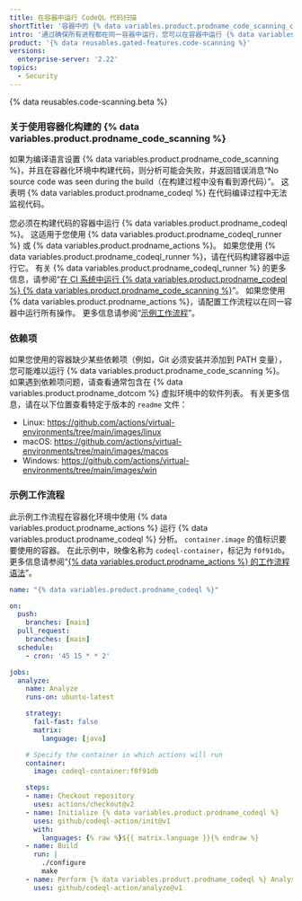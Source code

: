 ```yaml
---
title: 在容器中运行 CodeQL 代码扫描
shortTitle: '容器中的 {% data variables.product.prodname_code_scanning_capc %}'
intro: '通过确保所有进程都在同一容器中运行，您可以在容器中运行 {% data variables.product.prodname_code_scanning %}。'
product: '{% data reusables.gated-features.code-scanning %}'
versions:
  enterprise-server: '2.22'
topics:
  - Security
---
```


{% data reusables.code-scanning.beta %}

### 关于使用容器化构建的 {% data variables.product.prodname_code_scanning %}

如果为编译语言设置 {% data variables.product.prodname_code_scanning %}，并且在容器化环境中构建代码，则分析可能会失败，并返回错误消息“No source code was seen during the build（在构建过程中没有看到源代码）”。 这表明 {% data variables.product.prodname_codeql %} 在代码编译过程中无法监视代码。

您必须在构建代码的容器中运行 {% data variables.product.prodname_codeql %}。 这适用于您使用 {% data variables.product.prodname_codeql_runner %} 或 {% data variables.product.prodname_actions %}。 如果您使用 {% data variables.product.prodname_codeql_runner %}，请在代码构建容器中运行它。 有关 {% data variables.product.prodname_codeql_runner %} 的更多信息，请参阅“[在 CI 系统中运行 {% data variables.product.prodname_codeql %} {% data variables.product.prodname_code_scanning %}](/github/finding-security-vulnerabilities-and-errors-in-your-code/running-codeql-code-scanning-in-your-ci-system)”。 如果您使用 {% data variables.product.prodname_actions %}，请配置工作流程以在同一容器中运行所有操作。 更多信息请参阅“[示例工作流程](#example-workflow)”。

### 依赖项

如果您使用的容器缺少某些依赖项（例如，Git 必须安装并添加到 PATH 变量），您可能难以运行 {% data variables.product.prodname_code_scanning %}。 如果遇到依赖项问题，请查看通常包含在 {% data variables.product.prodname_dotcom %} 虚拟环境中的软件列表。 有关更多信息，请在以下位置查看特定于版本的 `readme` 文件：

* Linux: https://github.com/actions/virtual-environments/tree/main/images/linux
* macOS: https://github.com/actions/virtual-environments/tree/main/images/macos
* Windows: https://github.com/actions/virtual-environments/tree/main/images/win

### 示例工作流程

此示例工作流程在容器化环境中使用 {% data variables.product.prodname_actions %} 运行 {% data variables.product.prodname_codeql %} 分析。 `container.image` 的值标识要要使用的容器。 在此示例中，映像名称为 `codeql-container`，标记为 `f0f91db`。 更多信息请参阅“[{% data variables.product.prodname_actions %} 的工作流程语法](/actions/reference/workflow-syntax-for-github-actions#jobsjob_idcontainer)”。

``` yaml
name: "{% data variables.product.prodname_codeql %}"

on: 
  push:
    branches: [main]
  pull_request:
    branches: [main]
  schedule:
    - cron: '45 15 * * 2'

jobs:
  analyze:
    name: Analyze
    runs-on: ubuntu-latest 

    strategy:
      fail-fast: false
      matrix:
        language: [java]

    # Specify the container in which actions will run
    container:
      image: codeql-container:f0f91db

    steps:
    - name: Checkout repository
      uses: actions/checkout@v2
    - name: Initialize {% data variables.product.prodname_codeql %}
      uses: github/codeql-action/init@v1
      with:
        languages: {% raw %}${{ matrix.language }}{% endraw %}
    - name: Build
      run: |
        ./configure
        make
    - name: Perform {% data variables.product.prodname_codeql %} Analysis
      uses: github/codeql-action/analyze@v1
```
